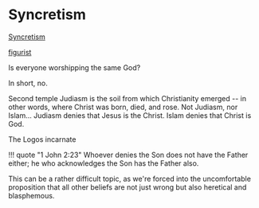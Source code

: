 # Syncretism

[Syncretism](https://en.m.wikipedia.org/wiki/Religious_syncretism)

[figurist](https://en.m.wikipedia.org/wiki/Figurism)



Is everyone worshipping the same God?

In short, no.

Second temple Judiasm is the soil from which Christianity emerged -- in other words, where Christ was born, died, and rose.
Not Judiasm, nor Islam...
Judiasm denies that Jesus is the Christ.
Islam denies that Christ is God.

The Logos incarnate


!!! quote "1 John 2:23"
    Whoever denies the Son does not have the Father either; he who acknowledges the Son has the Father also.



This can be a rather difficult topic, as we're forced into the uncomfortable proposition that all other beliefs are not just wrong but also heretical and blasphemous.

















